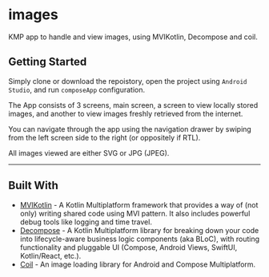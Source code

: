 # images
KMP app to handle and view images, using MVIKotlin, Decompose and coil.

## Getting Started

Simply clone or download the repoistory, open the project using `Android Studio`, and run `composeApp` configuration.

The App consists of 3 screens, main screen, a screen to view locally stored images, and another to view images freshly retrieved from the internet.

You can navigate through the app using the navigation drawer by swiping from the left screen side to the right (or oppositely if RTL).

All images viewed are either SVG or JPG (JPEG).

---

## Built With
- [MVIKotlin](https://arkivanov.github.io/MVIKotlin/) - A Kotlin Multiplatform framework that provides a way of (not only) writing shared code using MVI pattern. It also includes powerful debug tools like logging and time travel.
- [Decompose](https://arkivanov.github.io/Decompose/) - A Kotlin Multiplatform library for breaking down your code into lifecycle-aware business logic components (aka BLoC), with routing functionality and pluggable UI (Compose, Android Views, SwiftUI, Kotlin/React, etc.).
- [Coil](https://coil-kt.github.io/coil/) - An image loading library for Android and Compose Multiplatform.
